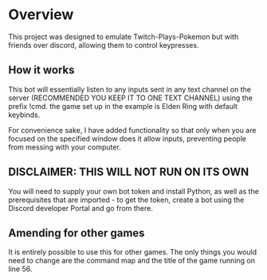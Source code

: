 # Overview
This project was designed to emulate Twitch-Plays-Pokemon but with friends over discord, allowing them to control keypresses.

## How it works
This bot will essentially listen to any inputs sent in any text channel on the server (RECOMMENDED YOU KEEP IT TO ONE TEXT CHANNEL) using the prefix !cmd.
the game set up in the example is Elden Ring with default keybinds.

For convenience sake, I have added functionality so that only when you are focused on the specified window does it allow inputs, preventing people from messing with your computer.

## DISCLAIMER: THIS WILL NOT RUN ON ITS OWN
You will need to supply your own bot token and install Python, as well as the prerequisites that are imported - to get the token, create a bot using the Discord developer Portal and go from there.

## Amending for other games
It is entirely possible to use this for other games. The only things you would need to change are the command map and the title of the game running on line 56.






